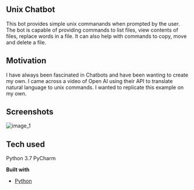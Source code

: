 ## Unix Chatbot
This bot provides simple unix commanands when prompted by the user. The bot is capable of providing commands to list files, view contents of files, replace words in a file. It can also help with commands to copy, move and delete a file. 


## Motivation
I have always been fascinated in Chatbots and have been wanting to create my own. I came across a video of Open AI using their API to translate natural language to unix commands. I wanted to replicate this example on my own.   

 
## Screenshots
![image_1](https://github.com/a-rhodes-vcu/unix_chat_bot/images/images/ScreenShot.png)

## Tech used
Python 3.7
PyCharm

<b>Built with</b>
- [Python](https://www.python.org/)


